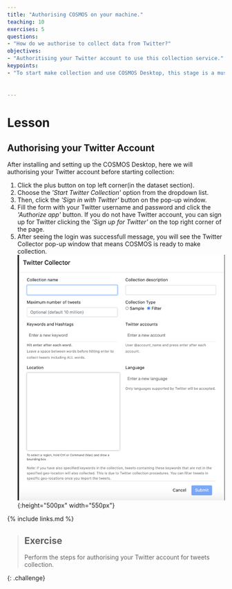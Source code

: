 ```yaml
---
title: "Authorising COSMOS on your machine."
teaching: 10
exercises: 5
questions:
- "How do we authorise to collect data from Twitter?"
objectives:
- "Authoritising your Twitter account to use this collection service."
keypoints:
- "To start make collection and use COSMOS Desktop, this stage is a must."


---
```


# Lesson

## Authorising your Twitter Account
After installing and setting up the COSMOS Desktop, here we will authorising your Twitter account before starting collection:
1. Click the plus button on top left corner(in the dataset section).
2. Choose the *'Start Twitter Collection'* option from the dropdown list.
3. Then, click the *'Sign in with Twitter'* button on the pop-up window. 
4. Fill the form with your Twitter username and password and click the *'Authorize app'* button. If you do not have Twitter account, you can sign up for Twitter clicking the *'Sign up for Twitter'* on the top right corner of the page.
5. After seeing the login was successfull message, you will see the Twitter Collector pop-up window that means COSMOS is ready to make collection.
![Parse Options](../fig/Twitter_Collector.png){:height="500px" width="550px"}

{% include links.md %}

> ## Exercise
> Perform the steps for authorising your Twitter account for tweets collection.
>
{: .challenge}
